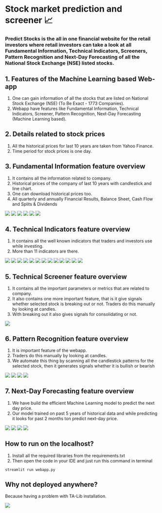 # Stock market prediction and screener 📈

### Predict Stocks is the all in one financial website for the retail investors where retail investors can take a look at all Fundamental Information, Technical Indicators, Screeners, Pattern Recognition and Next-Day Forecasting of all the National Stock Exchange (NSE) listed stocks. 


## 1. Features of the Machine Learning based Web-app 
1. One can gain information of all the stocks that are listed on National Stock Exchange (NSE) (To Be Exact - 1773 Companies).
2. Webapp have features like Fundamental Information, Technical Indicators, Screener, Pattern Recognition, Next-Day Forecasting (Machine Learning based).

## 2. Details related to stock prices 
1. All the historical prices for last 10 years are taken from Yahoo Finance.
2. Time period for stock prices is one day.



## 3. Fundamental Information feature overview 
1. It contains all the information related to company.
2. Historical prices of the company of last 10 years with candlestick and line chart.
3. One can download historical prices too.
4. All quarterly and annually Financial Results, Balance Sheet, Cash Flow and Splits & Dividends

![](https://github.com/sumittttttt/Stock-market-prediction-and-screener/blob/main/media/Screenshot%20(190).png)
![](https://github.com/sumittttttt/Stock-market-prediction-and-screener/blob/main/media/Screenshot%20(193).png)
![](https://github.com/sumittttttt/Stock-market-prediction-and-screener/blob/main/media/Screenshot%20(194).png)
![](https://github.com/sumittttttt/Stock-market-prediction-and-screener/blob/main/media/Screenshot%20(195).png)
![](https://github.com/sumittttttt/Stock-market-prediction-and-screener/blob/main/media/Screenshot%20(196).png)
![](https://github.com/sumittttttt/Stock-market-prediction-and-screener/blob/main/media/Screenshot%20(197).png)



## 4. Technical Indicators feature overview 
1. It contains all the well known indicators that traders and investors use while investing.
2. More than 11 indicators are there.


![](https://github.com/sumittttttt/Stock-market-prediction-and-screener/blob/main/media/Screenshot%20(198).png)
![](https://github.com/sumittttttt/Stock-market-prediction-and-screener/blob/main/media/Screenshot%20(199).png)
![](https://github.com/sumittttttt/Stock-market-prediction-and-screener/blob/main/media/Screenshot%20(200).png)
![](https://github.com/sumittttttt/Stock-market-prediction-and-screener/blob/main/media/Screenshot%20(201).png)
![](https://github.com/sumittttttt/Stock-market-prediction-and-screener/blob/main/media/Screenshot%20(202).png)
![](https://github.com/sumittttttt/Stock-market-prediction-and-screener/blob/main/media/Screenshot%20(203).png)
![](https://github.com/sumittttttt/Stock-market-prediction-and-screener/blob/main/media/Screenshot%20(204).png)
![](https://github.com/sumittttttt/Stock-market-prediction-and-screener/blob/main/media/Screenshot%20(205).png)
![](https://github.com/sumittttttt/Stock-market-prediction-and-screener/blob/main/media/Screenshot%20(206).png)
![](https://github.com/sumittttttt/Stock-market-prediction-and-screener/blob/main/media/Screenshot%20(207).png)
![](https://github.com/sumittttttt/Stock-market-prediction-and-screener/blob/main/media/Screenshot%20(208).png)
![](https://github.com/sumittttttt/Stock-market-prediction-and-screener/blob/main/media/Screenshot%20(209).png)
![](https://github.com/sumittttttt/Stock-market-prediction-and-screener/blob/main/media/Screenshot%20(210).png)

## 5. Technical Screener feature overview
1. It contains all the important parameters or metrics that are related to company.
2. It also contains one more important feature, that is it give signals whether selected stock is breaking out or not. Traders do this manually by looking at candles.
3. With breaking out it also gives signals for consolidating or not.

![](https://github.com/sumittttttt/Stock-market-prediction-and-screener/blob/main/media/Screenshot%20(211).png)

## 6. Pattern Recognition feature overview
1. It is important feature of the webapp.
2. Traders do this manually by looking at candles.
3. We automate this thing by scanning all the candlestick patterns for the selected stock, then it generates signals whether it is bullish or bearish

![](https://github.com/sumittttttt/Stock-market-prediction-and-screener/blob/main/media/Screenshot%20(212).png)
![](https://github.com/sumittttttt/Stock-market-prediction-and-screener/blob/main/media/Screenshot%20(213).png)
![](https://github.com/sumittttttt/Stock-market-prediction-and-screener/blob/main/media/Screenshot%20(214).png)
![](https://github.com/sumittttttt/Stock-market-prediction-and-screener/blob/main/media/Screenshot%20(215).png)


## 7. Next-Day Forecasting feature overview
1. We have build the efficient Machine Learning model to predict the next day price.
2. Our model trained on past 5 years of historical data and while predicting it looks for past 2 months ton predict next-day price.

![](https://github.com/sumittttttt/Stock-market-prediction-and-screener/blob/main/media/Screenshot%20(216).png)
![](https://github.com/sumittttttt/Stock-market-prediction-and-screener/blob/main/media/Screenshot%20(217).png)
![](https://github.com/sumittttttt/Stock-market-prediction-and-screener/blob/main/media/Screenshot%20(218).png)
![](https://github.com/sumittttttt/Stock-market-prediction-and-screener/blob/main/media/Screenshot%20(219).png)

## How to run on the localhost?
1. Install all the required libraries from the requirements.txt
2. Then open the code in your IDE and just run this command in terminal
```
streamlit run webapp.py
```

## Why not deployed anywhere?
Because having a problem with TA-Lib installation.

![](https://www.veed.io/view/7616d074-bb92-4489-b887-3ad5c867cf0d?sharingWidget=true)
